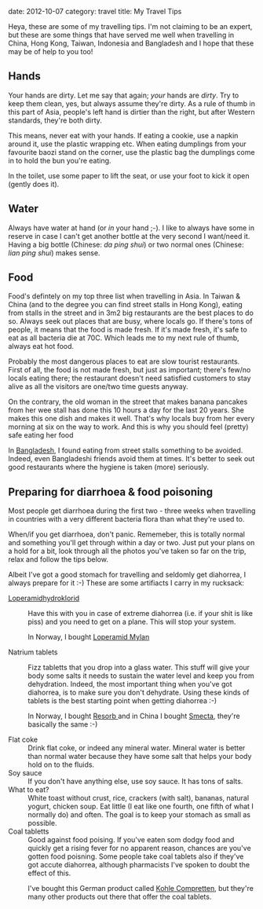 date:    2012-10-07
category: travel
title: My Travel Tips

Heya, these are some of my travelling tips. I'm not claiming
to be an expert, but these are some things that have served me
well when travelling in China, Hong Kong, Taiwan, Indonesia
and Bangladesh and I hope that these may be of help to you
too!

## Hands

Your hands are dirty. Let me say that again; <cite>your</cite>
hands are <cite>dirty</cite>. Try to keep them clean, yes, but
always assume they're dirty. As a rule of thumb in this part
of Asia, people's left hand is dirtier than the right, but
after Western standards, they're both dirty.


This means, never eat with your hands. If eating a cookie, use
a napkin around it, use the plastic wrapping etc. When eating
dumplings from your favourite baozi stand on the corner, use
the plastic bag the dumplings come in to hold the bun you're
eating.


In the toilet, use some paper to lift the seat, or use your
foot to kick it open (gently does it).

## Water

Always have water at hand (or <em>in</em> your hand ;-). I
like to always have some in reserve in case I can't get
another bottle at the very second I want/need it. Having a big
bottle (Chinese: <cite>da ping shui</cite>) or two normal ones
(Chinese: <cite>lian ping shui</cite>) makes sense.

## Food

Food's defintely on my top three list when travelling in
Asia. In Taiwan &amp; China (and to the degree you can find
street stalls in Hong Kong), eating from stalls in the street
and in 3m2 big restaurants are the best places to do
so. Always seek out places that are busy, where locals go. If
there's tons of people, it means that the food is made
fresh. If it's made fresh, it's safe to eat as all bacteria
die at 70C. Which leads me to my next rule of thumb, always
eat hot food.


Probably the most dangerous places to eat are slow tourist
restaurants. First of all, the food is not made fresh, but
just as important; there's few/no locals eating there; the
restaurant doesn't need satisfied customers to stay alive as
all the visitors are one/two time guests anyway.


On the contrary, the old woman in the street that makes banana
pancakes from her wee stall has done this 10 hours a day for
the last 20 years. She makes this one dish and makes it
well. That's why locals buy from her every morning at six on
the way to work. And this is why you should feel (pretty) safe
eating her food


In <a href="http://bangladesh.com">Bangladesh</a>, I found
eating from street stalls something to be avoided. Indeed,
even Bangladeshi friends avoid them at times. It's better to
seek out good restaurants where the hygiene is taken (more)
seriously.

## Preparing for diarrhoea &amp; food poisoning

Most people get diarrhoea during the first two - three weeks
when travelling in countries with a very different bacteria
flora than what they're used to.


When/if you get diarrhoea, don't panic. Rememeber, this is
totally normal and something you'll get through within a day
or two. Just put your plans on a hold for a bit, look through
all the photos you've taken so far on the trip, relax and
follow the tips below.


Albeit I've got a good stomach for travelling and seldomly get
diahorrea, I always prepare for it :-) These are some
artifiacts I carry in my rucksack:

<dl>
<dt>
<a
href="http://www.legemiddelverket.no/custom/Preparatsok/prepSearch____80333.aspx?mainSearch=Loperamidhydroklorid&amp;onlyheading=">Loperamidhydroklorid</a>
</dt>
<dd>

Have this with you in case of extreme diahorrea (i.e. if
your shit is like piss) and you need to get on a plane. This
will stop your system.


In Norway, I bought <a
href="http://www.legemiddelverket.no/custom/Preparatsok/prepSearch____80333.aspx?SearchID=b0d90d8b-c0a2-4b09-a87b-9f409c103f11">
Loperamid Mylan</a>

</dd>
<dt>Natrium tablets</dt>
<dd>

Fizz tabletts that you drop into a glass water. This stuff
will give your body some salts it needs to sustain the water
level and keep you from dehydration. Indeed, the most
important thing when you've got diahorrea, is to make sure
you don't dehydrate. Using these kinds of tablets is the
best starting point when getting diahorrea :-)


In Norway, I bought <a
href="http://nestlenutrition.no/healthcare/nb/products/Sider/productDetails.aspx?p=Resorb+V%C3%A6skeerstatning">
Resorb
</a>
and in China I bought <a
href="http://www.smecta.md/index.php?domen_id=67&lang=en&sessia=&username_medicina=">Smecta</a>,
they're basically the same :-)

</dd>
<dt>Flat coke</dt>
<dd>
Drink flat coke, or indeed any mineral water. Mineral water
is better than normal water because they have some salt that
helps your body hold on to the fluids.
</dd>
<dt>Soy sauce</dt>
<dd>
If you don't have anything else, use soy sauce. It has tons
of salts.
</dd>
<dt>What to eat?</dt>
<dd>
White toast without crust, rice, crackers (with salt),
bananas, natural yogurt, chicken soup. Eat little (I eat
like one fourth, one fifth of what I normally do) and
often. The goal is to keep your stomach as small as
possible.
</dd>
<dt>Coal tabletts</dt>
<dd>
Good against food poising. If you've eaten som dodgy food
and quickly get a rising fever for no apparent reason,
chances are you've gotten food poisning. Some people take
coal tablets also if they've got accute diahorrea, although
pharmacists I've spoken to doubt the effect of this.

I've bought this German product called <a
href="http://www.legemiddelverket.no/custom/Preparatsok/prepSearch____80333.aspx?SearchID=ef6e6cc2-afb4-41ef-bbec-a8044b35237f">Kohle
Compretten</a>, but they're many other products out there
that offer the coal tablets.

</dd>
</dl>

